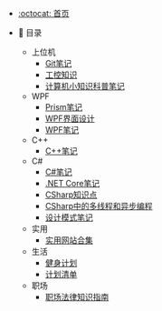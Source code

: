 - [:octocat: 首页](/README)

- :memo: 目录
   * 上位机
     * [Git笔记](/Study/上位机/Git学习笔记.md)
     * [工控知识](/Study/上位机/工控知识学习.md)
     * [计算机小知识科普笔记](/Study/上位机/计算机小知识科普笔记.md)
   * WPF
     * [Prism笔记](/Study/WPF/Prism学习笔记.md)
     * [WPF界面设计](/Study/WPF/WPF界面设计.md)
     * [WPF笔记](/Study/WPF/WPF学习笔记.md)
   * C++
     * [C++笔记](/Study/C++/C++学习笔记.md)
   * C#
     * [C#笔记](/Study/CSharp/CSharp学习笔记.md)
     * [.NET Core笔记](/Study/CSharp/NETCore学习笔记.md)
     * [CSharp知识点](/Study/CSharp/CSharp知识点.md)
     * [CSharp中的多线程和异步编程](/Study/CSharp/CSharp中的多线程和异步编程.md)
     * [设计模式笔记](/Study/CSharp/设计模式学习笔记.md)
   * 实用
     * [实用网站合集](/Study/实用/实用网站合集.md)
   * 生活
     * [健身计划](/Study/生活/健身计划.md)
     * [计划清单](/Study/生活/计划清单.md)
   * 职场
     * [ 职场法律知识指南](/Study/职场/职场法律知识指南.md)

